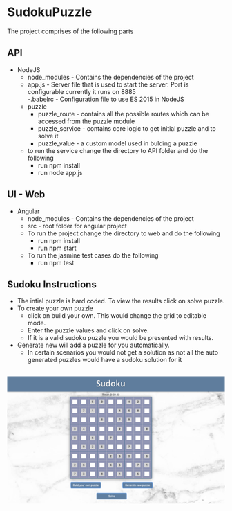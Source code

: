 # SudokuPuzzle

The project comprises of the following parts
## API 
- NodeJS
	- node_modules - Contains the dependencies of the project
  - app.js - Server file that is used to start the server. Port is configurable currently it runs on 8885  
  -.babelrc - Configuration file to use ES 2015 in NodeJS
  - puzzle
    - puzzle_route - contains all the possible routes which can be accessed from the puzzle module
    - puzzle_service - contains core logic to get initial puzzle and to solve it
    - puzzle_value - a custom model used in bulding a puzzle
  - to run the service change the directory to API folder and do the following
    - run npm install
    - run node app.js
## UI - Web 
- Angular
  - node_modules - Contains the dependencies of the project
  - src - root folder for angular project
  - To run the project change the directory to web and do the following
    - run npm install 
    - run npm start
  - To run the jasmine test cases do the following
    - run npm test

## Sudoku Instructions
  - The intial puzzle is hard coded. To view the results click on solve puzzle.
  - To create your own puzzle 
    - click on build your own. This would change the grid to editable mode. 
    - Enter the puzzle values and click on solve. 
    - If it is a valid sudoku puzzle you would be presented with results.  
  - Generate new will add a puzzle for you automatically.  
    - In certain scenarios you would not get a solution as not all the auto generated puzzles would have a sudoku solution for it  
  ##
![Screenshot](https://github.com/aniladevareddyca/SudokuPuzzle/blob/master/web/src/assets/puzzle_on_page_load.png?raw=true)
